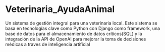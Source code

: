 # Veterinaria_AyudaAnimal
Un sistema de gestión integral para una veterinaria local. Este sistema se basa en tecnologías clave como Python con Django como framework, una base de datos para el almacenamiento de datos críticos(SQL) y la integración de la API de OpenAI para mejorar la toma de decisiones  médicas a traves de inteligencia artificial

